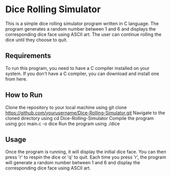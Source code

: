 # Dice Rolling Simulator
This is a simple dice rolling simulator program written in C language. The program generates a random number between 1 and 6 and displays the corresponding dice face using ASCII art. The user can continue rolling the dice until they choose to quit.

## Requirements
To run this program, you need to have a C compiler installed on your system. If you don't have a C compiler, you can download and install one from here.

## How to Run
Clone the repository to your local machine using git clone https://github.com/yourusername/Dice-Rolling-Simulator.git
Navigate to the cloned directory using cd Dice-Rolling-Simulator
Compile the program using gcc main.c -o dice
Run the program using ./dice

## Usage
Once the program is running, it will display the initial dice face. You can then press 'r' to respin the dice or 'q' to quit. Each time you press 'r', the program will generate a random number between 1 and 6 and display the corresponding dice face using ASCII art.
